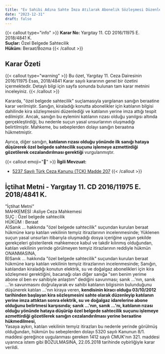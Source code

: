 ```yaml
---
title: "Ev Sahibi Adına Sahte İmza Atılarak Abonelik Sözleşmesi Düzenlenmesi"
date: "2023-12-31"
draft: false
---
```


{{< callout type="info" >}}
**Karar No:** Yargıtay 11. CD 2016/11975 E. 2018/4841 K.  
**Suçlar:** Özel Belgede Sahtecilik  
**Hüküm:** Beraat/Bozma
{{< /callout >}}

## Karar Özeti

{{< callout type="warning" >}}
Bu özet, Yargıtay 11. Ceza Dairesinin 2016/11975 Esas, 2018/4841 Karar sayılı kararının genel bir özetini içermektedir. Detaylı bilgi için sayfa sonunda bulunan tam karar metnini inceleyiniz.
{{< /callout >}}

Kararda, "özel belgede sahtecilik" suçlamasıyla yargılanan sanığın beraatine karar verilmiştir. Sanığın, kiraladığı konutta abonelikler için katılanın bilgisi dahilinde kira sözleşmesini düzenlediği ve katılanın yerine imza attığı tespit edilmiştir. Ancak, sanığın bu eylemini katılanın rızası olduğu yanılgısı altında gerçekleştirdiği, bu nedenle suçun yasal unsurlarının oluşmadığı belirtilmiştir. Mahkeme, bu sebeplerden dolayı sanığın beraatına hükmetmiştir.

Ayrıca, diğer sanığın, **katılanın rızası olduğu yönünde ilk sanığı hataya düşürerek özel belgede sahtecilik suçunu işlemeye azmettirdiği gözetilerek cezalandırılması gerektiği** vurgulanmıştır.

{{< callout emoji="📖" >}}
**İlgili Mevzuat:**

- [5237 Sayılı Türk Ceza Kanunu (TCK) Madde 207](/docs/ceza/tck/md-207-208)
  {{< /callout >}}

## İçtihat Metni - Yargıtay 11. CD 2016/11975 E. 2018/4841 K.

"İçtihat Metni"  
MAHKEMESİ :Asliye Ceza Mahkemesi  
SUÇ : Özel belgede sahtecilik  
HÜKÜM : Beraat  
A)Sanık ... hakkında "özel belgede sahtecilik" suçundan kurulan beraat hükmüne karşı katılan vekilinin temyiz itirazlarının incelenmesinde;
Yüklenen suçun yasal unsurları itibarıyla oluşmadığı dosya içeriğine uygun şekilde gerekçeleri gösterilerek mahkemece kabul ve takdir kılınmış olduğundan, katılan vekilinin yerinde görülmeyen temyiz itirazlarının reddiyle hükmün ONANMASINA,  
B)Sanık ... hakkında "özel belgede sahtecilik" suçundan kurulan beraat hükmüne karşı katılan vekilinin temyiz itirazlarının incelenmesinde;
Sanığın, katılandan kiraladığı konutun elektrik, su ve doğalgaz abonelikleri için kira sözleşmesi gerektiğini, bacanağı olan diğer sanığa "sen benim yerime abone ol ben ev sahibiyle anlaştım" dediğini savunması; sanık ...'nın, sanık ...'in savunmasını doğrulayarak ev sahibi katılanın bilgisinin bulunduğunu düşünerek katılan ...'nın kiraya veren, **kendisinin kiracı olduğu 03/10/2012 tarihinden başlayan kira sözleşmesini sahte olarak düzenleyip katılanın yerine imza attıktan sonra elektrik, su ve doğalgaz idarelerine abone olduğunu belirtmesi karşısında; sanık ...'nın, sanık ...'nı, katılanın rızası olduğu yönünde hataya düşürüp özel belgede sahtecilik suçunu işlemeye azmettirdiği gözetilerek sanığın cezalandırılması yerine beraatine hükmedilmesi,**  
Yasaya aykırı, katılan vekilinin temyiz itirazları bu nedenle yerinde görülmüş olduğundan, hükmün bu sebeplerden dolayı 5320 sayılı Kanunun 8/1. maddesi gereğince uygulanması gereken 1412 sayılı CMUK'nın 321. maddesi uyarınca istem gibi BOZULMASINA, 22.05.2018 tarihinde oybirliğiyle karar verildi.

